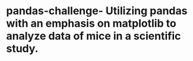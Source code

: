 # pandas-challenge- Utilizing pandas with an emphasis on matplotlib to analyze data of mice in a scientific study.
